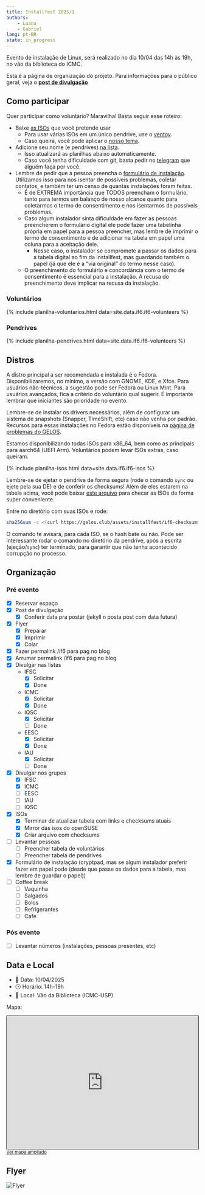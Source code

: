 ```yaml
---
title: Installfest 2025/1
authors:
    - Luana
    - Gabriel
lang: pt-BR
state: in_progress
---
```


Evento de instalação de Linux, será realizado no dia 10/04 das 14h às 19h, no vão da
biblioteca do ICMC.

Esta é a página de organização do projeto. Para informações para o público geral, veja o [**post de divulgação**](/2025/03/25/installfest-2025-1.html)

## Como participar

Quer participar como voluntário? Maravilha! Basta seguir esse roteiro:

- Baixe [as ISOs](#distros) que você pretende usar
    - Para usar várias ISOs em um único pendrive, use o [ventoy](https://ventoy.net).
    - Caso queira, você pode aplicar o [nosso tema](https://github.com/gelos-icmc/tema-ventoy).
- Adicione seu nome (e pendrives) [na lista](https://github.com/gelos-icmc/monorepo/blob/main/src/site/_data/if6/if6-volunteers.yml).
    - Isso atualizará as planilhas abaixo automaticamente.
    - Caso você tenha dificuldade com git, basta pedir no [telegram](https://t.me/gelos_geral) que alguém faça por você.
- Lembre de pedir que a pessoa preencha o [formulário de instalação](https://cryptpad.fr/form/#/2/form/view/v1J3EUGmt-HAiwcnM1Z2uRVW9FwT9YQw8gw+4x19Oiw/). Utilizamos isso para nos isentar de possíveis problemas, coletar contatos, e também ter um censo de quantas instalações foram feitas.
  - É de EXTREMA importância que TODOS preencham o formulário, tanto para termos um balanço de nosso alcance quanto para coletarmos o termo de consentimento e nos isentarmos de possíveis problemas.
  - Caso algum instalador sinta dificuldade em fazer as pessoas preencherem o formulário digital ele pode fazer uma tabelinha própria em papel para a pessoa preencher, mas lembre de imprimir o termo de consentimento e de adicionar na tabela em papel uma coluna para a aceitação dele.
    - Nesse caso, o instalador se compromete a passar os dados para a tabela digital ao fim da installfest, mas guardando também o papel (já que ele é a “via original” do termo nesse caso).
  - O preenchimento do formulário e concordância com o termo de consentimento é essencial para a instalação. A recusa do preenchimento deve implicar na recusa da instalação.


### Voluntários

{% include planilha-voluntarios.html data=site.data.if6.if6-volunteers %}

### Pendrives

{% include planilha-pendrives.html data=site.data.if6.if6-volunteers %}


## Distros

A distro principal a ser recomendada e instalada é o Fedora.
Disponibilizaremos, no mínimo, a versão com GNOME, KDE, e Xfce. Para usuários
não-técnicos, a sugestão pode ser Fedora ou Linux Mint. Para usuários
avançados, fica a critério do voluntário qual sugerir. É importante lembrar
que iniciantes são prioridade no evento.

Lembre-se de instalar os drivers necessários, além de configurar um sistema 
de snapshots (Snapper, TimeShift, etc) caso não venha por padrão. Recursos para 
essas instalações no Fedora estão disponíveis na 
[página de problemas do GELOS](https://gelos.club/pobremas).

Estamos disponibilizando todas ISOs para x86_64, bem como as
principais para aarch64 (UEFI Arm). Voluntários podem levar ISOs extras,
caso queiram.

{% include planilha-isos.html data=site.data.if6.if6-isos %}

Lembre-se de ejetar o pendrive de forma 
segura (rode o comando `sync` ou ejete pela sua DE) e de conferir os checksums! 
Além de eles estarem na tabela acima, você pode
baixar [este arquivo](/assets/installfest/if6-checksums.sha256) para checar as ISOs de
forma super conveniente.

Entre no diretório com suas ISOs e rode:

```bash
sha256sum -c <(curl https://gelos.club/assets/installfest/if6-checksums.sha256)
```

O comando te avisará, para cada ISO, se o hash bate ou não. Pode
ser interessante rodar o comando no diretório da pendrive, após a escrita (ejeção/`sync`) ter terminado, para garantir que não tenha acontecido corrupção no processo.

## Organização

### Pré evento

- [x] Reservar espaço
- [x] Post de divulgação
    - [x] Conferir data pra postar (jekyll n posta post com data futura)
- [x] Flyer
    - [x] Preparar
    - [x] Imprimir
    - [x] Colar
- [x] Fazer permalink /if6 para pag no blog
- [x] Arrumar permalink /if6 para pag no blog
- [x] Divulgar nas listas
    - IFSC
      - [x] Solicitar
      - [x] Done
    - ICMC
      - [x] Solicitar
      - [x] Done
    - IQSC
      - [x] Solicitar
      - [ ] Done
    - EESC
      - [x] Solicitar
      - [x] Done
    - IAU
      - [x] Solicitar
      - [ ] Done
- [x] Divulgar nos grupos
    - [x] IFSC
    - [x] ICMC
    - [ ] EESC
    - [ ] IAU
    - [ ] IQSC
- [x] ISOs
    - [x] Terminar de atualizar tabela com links e checksums atuais
    - [x] Mirror das isos do openSUSE
    - [x] Criar arquivo com checksums
- [ ] Levantar pessoas
    - [ ] Preencher tabela de voluntários
    - [ ] Preencher tabela de pendrives
- [x] Formulário de instalação (cryptpad, mas se algum instalador preferir fazer em papel pode (desde que passe os dados para a tabela, mas lembre de guardar o papel))
- [ ] Coffee break
    - [ ] Vaquinha
    - [ ] Salgados
    - [ ] Bolos
    - [ ] Refrigerantes
    - [ ] Café

### Pós evento

- [ ] Levantar números (instalações, pessoas presentes, etc)

## Data e Local

- 📅 Data: 10/04/2025
- 🕒 Horário: 14h-19h
- 📍 Local: Vão da Biblioteca (ICMC-USP)

Mapa:

<iframe height="350" src="https://www.openstreetmap.org/export/embed.html?bbox=-47.89704591035843%2C-22.00876558246043%2C-47.89270609617233%2C-22.006569767724148&amp;layer=mapnik&amp;marker=-22.007668922727124%2C-47.89487600326538" style="border: 1px solid black; width: 100%"></iframe><br/><small><a href="https://www.openstreetmap.org/?mlat=-22.007669&amp;mlon=-47.894876#map=19/-22.007668/-47.894876&amp;layers=N">Ver mapa ampliado</a></small>

## Flyer

![Flyer](/assets/static/if6/GELOS-Installfest-2025-1a.png)
